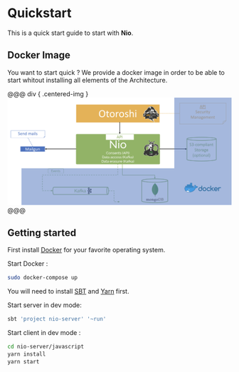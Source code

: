 # Quickstart

This is a quick start guide to start with **Nio**.

## Docker Image

You want to start quick ? We provide a docker image in order to be able to start whitout installing all elements of the Architecture.

@@@ div { .centered-img }
<img src="./img/nio-architecture-quickstart.png"/>
@@@

## Getting started

First install [Docker](https://docs.docker.com/install/) for your favorite operating system.

Start Docker :

```sh
sudo docker-compose up
```

You will need to install [SBT](https://www.scala-sbt.org/download.html?_ga=2.189648747.1180427007.1527096641-566511216.1527096641) and [Yarn](https://yarnpkg.com/lang/en/docs/install/#mac-stable) first.


Start server in dev mode:
```sh
sbt 'project nio-server' '~run'
```

Start client in dev mode :
```sh
cd nio-server/javascript
yarn install
yarn start
```
